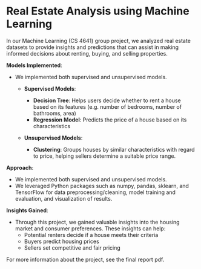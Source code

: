 # Real Estate Analysis using Machine Learning

In our Machine Learning (CS 4641) group project, we analyzed real estate datasets to provide insights and predictions that can assist in making informed decisions about renting, buying, and selling properties.

**Models Implemented**:

  - We implemented both supervised and unsupervised models.
    
    - **Supervised Models**:
      - **Decision Tree**: Helps users decide whether to rent a house based on its features (e.g. number of bedrooms, number of bathrooms, area)
      - **Regression Model**: Predicts the price of a house based on its characteristics

    - **Unsupervised Models**:
      - **Clustering**: Groups houses by similar characteristics with regard to price, helping sellers determine a suitable price range.

**Approach**:

  - We implemented both supervised and unsupervised models.
  - We leveraged Python packages such as numpy, pandas, sklearn, and TensorFlow for data preprocessing/cleaning, model training and evaluation, and visualization of results.

**Insights Gained**:

  - Through this project, we gained valuable insights into the housing market and consumer preferences. These insights can help:
    - Potential renters decide if a house meets their criteria
    - Buyers predict housing prices
    - Sellers set competitive and fair pricing

For more information about the project, see the final report pdf.
